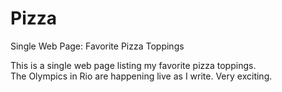 # Pizza
Single Web Page: Favorite Pizza Toppings

This is a single web page listing my favorite pizza toppings.  
The Olympics in Rio are happening live as I write. Very exciting.
